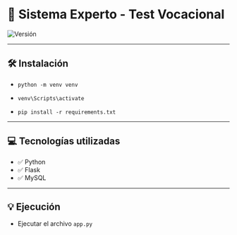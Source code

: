 # 🚀 Sistema Experto - Test Vocacional

![Versión](https://img.shields.io/badge/versión-1.0.0-green)

---

## 🛠 Instalación

- `python -m venv venv`

- `venv\Scripts\activate`

- `pip install -r requirements.txt`

---

## 💻 Tecnologías utilizadas

- ✅ Python
- ✅ Flask
- ✅ MySQL

---

## 💡 Ejecución

- Ejecutar el archivo `app.py`
